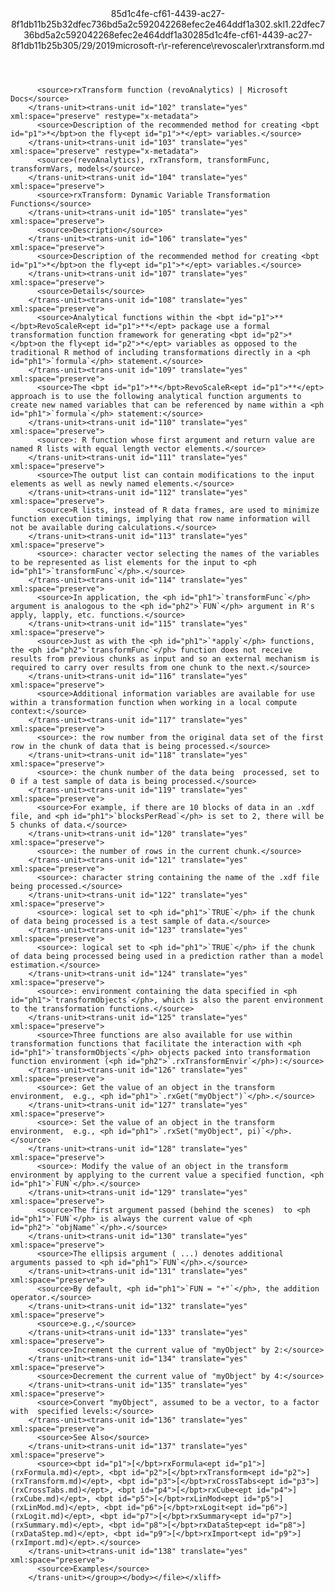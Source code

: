<?xml version="1.0"?><xliff version="1.2" xmlns="urn:oasis:names:tc:xliff:document:1.2" xmlns:xsi="http://www.w3.org/2001/XMLSchema-instance" xsi:schemaLocation="urn:oasis:names:tc:xliff:document:1.2 xliff-core-1.2-transitional.xsd"><file datatype="xml" original="rxtransform.md" source-language="en-US" target-language="en-US"><header><tool tool-id="mdxliff" tool-name="mdxliff" tool-version="1.0-8ab897d" tool-company="Microsoft" /><xliffext:skl_file_name xmlns:xliffext="urn:microsoft:content:schema:xliffextensions">85d1c4fe-cf61-4439-ac27-8f1db11b25b32dfec736bd5a2c592042268efec2e464ddf1a302.skl</xliffext:skl_file_name><xliffext:version xmlns:xliffext="urn:microsoft:content:schema:xliffextensions">1.2</xliffext:version><xliffext:ms.openlocfilehash xmlns:xliffext="urn:microsoft:content:schema:xliffextensions">2dfec736bd5a2c592042268efec2e464ddf1a302</xliffext:ms.openlocfilehash><xliffext:ms.sourcegitcommit xmlns:xliffext="urn:microsoft:content:schema:xliffextensions">85d1c4fe-cf61-4439-ac27-8f1db11b25b3</xliffext:ms.sourcegitcommit><xliffext:ms.lasthandoff xmlns:xliffext="urn:microsoft:content:schema:xliffextensions">05/29/2019</xliffext:ms.lasthandoff><xliffext:ms.openlocfilepath xmlns:xliffext="urn:microsoft:content:schema:xliffextensions">microsoft-r\r-reference\revoscaler\rxtransform.md</xliffext:ms.openlocfilepath></header><body><group id="content" extype="content"><trans-unit id="101" translate="yes" xml:space="preserve" restype="x-metadata">
          <source>rxTransform function (revoAnalytics) | Microsoft Docs</source>
        </trans-unit><trans-unit id="102" translate="yes" xml:space="preserve" restype="x-metadata">
          <source>Description of the recommended method for creating <bpt id="p1">*</bpt>on the fly<ept id="p1">*</ept> variables.</source>
        </trans-unit><trans-unit id="103" translate="yes" xml:space="preserve" restype="x-metadata">
          <source>(revoAnalytics), rxTransform, transformFunc, transformVars, models</source>
        </trans-unit><trans-unit id="104" translate="yes" xml:space="preserve">
          <source>rxTransform: Dynamic Variable Transformation Functions</source>
        </trans-unit><trans-unit id="105" translate="yes" xml:space="preserve">
          <source>Description</source>
        </trans-unit><trans-unit id="106" translate="yes" xml:space="preserve">
          <source>Description of the recommended method for creating <bpt id="p1">*</bpt>on the fly<ept id="p1">*</ept> variables.</source>
        </trans-unit><trans-unit id="107" translate="yes" xml:space="preserve">
          <source>Details</source>
        </trans-unit><trans-unit id="108" translate="yes" xml:space="preserve">
          <source>Analytical functions within the <bpt id="p1">**</bpt>RevoScaleR<ept id="p1">**</ept> package use a formal transformation function framework for generating <bpt id="p2">*</bpt>on the fly<ept id="p2">*</ept> variables as opposed to the traditional R method of including transformations directly in a <ph id="ph1">`formula`</ph> statement.</source>
        </trans-unit><trans-unit id="109" translate="yes" xml:space="preserve">
          <source>The <bpt id="p1">**</bpt>RevoScaleR<ept id="p1">**</ept> approach is to use the following analytical function arguments to create new named variables that can be referenced by name within a <ph id="ph1">`formula`</ph> statement:</source>
        </trans-unit><trans-unit id="110" translate="yes" xml:space="preserve">
          <source>: R function whose first argument and return value are named R lists with equal length vector elements.</source>
        </trans-unit><trans-unit id="111" translate="yes" xml:space="preserve">
          <source>The output list can contain modifications to the input elements as well as newly named elements.</source>
        </trans-unit><trans-unit id="112" translate="yes" xml:space="preserve">
          <source>R lists, instead of R data frames, are used to minimize function execution timings, implying that row name information will not be available during calculations.</source>
        </trans-unit><trans-unit id="113" translate="yes" xml:space="preserve">
          <source>: character vector selecting the names of the variables to be represented as list elements for the input to <ph id="ph1">`transformFunc`</ph>.</source>
        </trans-unit><trans-unit id="114" translate="yes" xml:space="preserve">
          <source>In application, the <ph id="ph1">`transformFunc`</ph> argument is analogous to the <ph id="ph2">`FUN`</ph> argument in R's apply, lapply, etc. functions.</source>
        </trans-unit><trans-unit id="115" translate="yes" xml:space="preserve">
          <source>Just as with the <ph id="ph1">`*apply`</ph> functions, the <ph id="ph2">`transformFunc`</ph> function does not receive results from previous chunks as input and so an external mechanism is required to carry over results from one chunk to the next.</source>
        </trans-unit><trans-unit id="116" translate="yes" xml:space="preserve">
          <source>Additional information variables are available for use within a transformation function when working in a local compute context:</source>
        </trans-unit><trans-unit id="117" translate="yes" xml:space="preserve">
          <source>: the row number from the original data set of the first row in the chunk of data that is being processed.</source>
        </trans-unit><trans-unit id="118" translate="yes" xml:space="preserve">
          <source>: the chunk number of the data being  processed, set to 0 if a test sample of data is being processed.</source>
        </trans-unit><trans-unit id="119" translate="yes" xml:space="preserve">
          <source>For example, if there are 10 blocks of data in an .xdf file, and <ph id="ph1">`blocksPerRead`</ph> is set to 2, there will be 5 chunks of data.</source>
        </trans-unit><trans-unit id="120" translate="yes" xml:space="preserve">
          <source>: the number of rows in the current chunk.</source>
        </trans-unit><trans-unit id="121" translate="yes" xml:space="preserve">
          <source>: character string containing the name of the .xdf file being processed.</source>
        </trans-unit><trans-unit id="122" translate="yes" xml:space="preserve">
          <source>: logical set to <ph id="ph1">`TRUE`</ph> if the chunk of data being processed is a test sample of data.</source>
        </trans-unit><trans-unit id="123" translate="yes" xml:space="preserve">
          <source>: logical set to <ph id="ph1">`TRUE`</ph> if the chunk of data being processed being used in a prediction rather than a model estimation.</source>
        </trans-unit><trans-unit id="124" translate="yes" xml:space="preserve">
          <source>: environment containing the data specified in <ph id="ph1">`transformObjects`</ph>, which is also the parent environment to the transformation functions.</source>
        </trans-unit><trans-unit id="125" translate="yes" xml:space="preserve">
          <source>Three functions are also available for use within transformation functions that facilitate the interaction with <ph id="ph1">`transformObjects`</ph> objects packed into transformation function environment (<ph id="ph2">`.rxTransformEnvir`</ph>):</source>
        </trans-unit><trans-unit id="126" translate="yes" xml:space="preserve">
          <source>: Get the value of an object in the transform environment,  e.g., <ph id="ph1">`.rxGet("myObject")`</ph>.</source>
        </trans-unit><trans-unit id="127" translate="yes" xml:space="preserve">
          <source>: Set the value of an object in the transform environment,  e.g., <ph id="ph1">`.rxSet("myObject", pi)`</ph>.</source>
        </trans-unit><trans-unit id="128" translate="yes" xml:space="preserve">
          <source>: Modify the value of an object in the transform environment by applying to the current value a specified function, <ph id="ph1">`FUN`</ph>.</source>
        </trans-unit><trans-unit id="129" translate="yes" xml:space="preserve">
          <source>The first argument passed (behind the scenes)  to <ph id="ph1">`FUN`</ph> is always the current value of <ph id="ph2">`"objName"`</ph>.</source>
        </trans-unit><trans-unit id="130" translate="yes" xml:space="preserve">
          <source>The ellipsis argument ( ...) denotes additional  arguments passed to <ph id="ph1">`FUN`</ph>.</source>
        </trans-unit><trans-unit id="131" translate="yes" xml:space="preserve">
          <source>By default, <ph id="ph1">`FUN = "+"`</ph>, the addition operator.</source>
        </trans-unit><trans-unit id="132" translate="yes" xml:space="preserve">
          <source>e.g.,</source>
        </trans-unit><trans-unit id="133" translate="yes" xml:space="preserve">
          <source>Increment the current value of "myObject" by 2:</source>
        </trans-unit><trans-unit id="134" translate="yes" xml:space="preserve">
          <source>Decrement the current value of "myObject" by 4:</source>
        </trans-unit><trans-unit id="135" translate="yes" xml:space="preserve">
          <source>Convert "myObject", assumed to be a vector, to a factor with  specified levels:</source>
        </trans-unit><trans-unit id="136" translate="yes" xml:space="preserve">
          <source>See Also</source>
        </trans-unit><trans-unit id="137" translate="yes" xml:space="preserve">
          <source><bpt id="p1">[</bpt>rxFormula<ept id="p1">](rxFormula.md)</ept>, <bpt id="p2">[</bpt>rxTransform<ept id="p2">](rxTransform.md)</ept>, <bpt id="p3">[</bpt>rxCrossTabs<ept id="p3">](rxCrossTabs.md)</ept>, <bpt id="p4">[</bpt>rxCube<ept id="p4">](rxCube.md)</ept>, <bpt id="p5">[</bpt>rxLinMod<ept id="p5">](rxLinMod.md)</ept>, <bpt id="p6">[</bpt>rxLogit<ept id="p6">](rxLogit.md)</ept>, <bpt id="p7">[</bpt>rxSummary<ept id="p7">](rxSummary.md)</ept>, <bpt id="p8">[</bpt>rxDataStep<ept id="p8">](rxDataStep.md)</ept>, <bpt id="p9">[</bpt>rxImport<ept id="p9">](rxImport.md)</ept>.</source>
        </trans-unit><trans-unit id="138" translate="yes" xml:space="preserve">
          <source>Examples</source>
        </trans-unit></group></body></file></xliff>